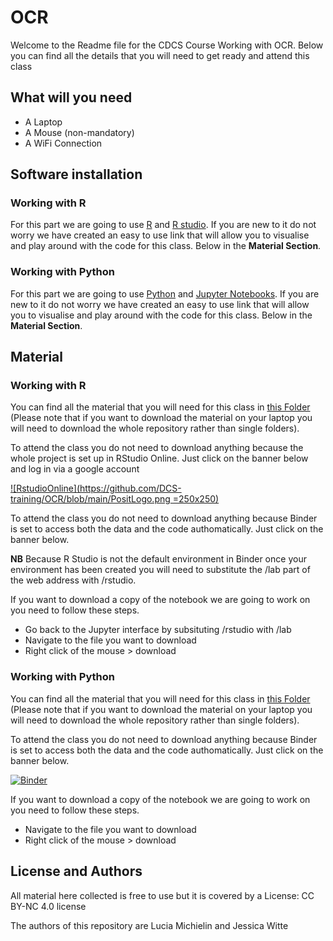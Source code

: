 # OCR

Welcome to the Readme file for the CDCS Course Working with OCR. 
Below you can find all the details that you will need to get ready and attend this class


## What will you need 
- A Laptop
- A Mouse (non-mandatory)
- A WiFi Connection 


## Software installation
### Working with R
For this part we are going to use [R](https://www.r-project.org/) and [R studio](https://posit.co/). If you are new to it do not worry we have created an easy to use link that will allow you to visualise and play around with the code for this class. Below in the **Material Section**.

### Working with Python 
For this part we are going to use [Python](https://www.python.org/) and [Jupyter Notebooks](https://jupyter.org/). If you are new to it do not worry we have created an easy to use link that will allow you to visualise and play around with the code for this class. Below in the **Material Section**.


## Material

### Working with R
You can find all the material that you will need for this class in [this Folder](https://github.com/DCS-training/OCR/tree/main/WorkingWithR) (Please note that if you want to download the material on your laptop you will need to download the whole repository rather than single folders). 

To attend the class you do not need to download anything because the whole project is set up in RStudio Online.
Just click on the banner below and log in via a google account

[![RstudioOnline](https://github.com/DCS-training/OCR/blob/main/PositLogo.png =250x250)](https://posit.cloud/content/5337260)

To attend the class you do not need to download anything because Binder is set to access both the data and the code authomatically.
Just click on the banner below.

**NB** Because R Studio is not the default environment in Binder once your environment has been created you will need to substitute the /lab part of the web address with /rstudio.

If you want to download a copy of the notebook we are going to work on you need to follow these steps. 
- Go back to the Jupyter interface by subsituting /rstudio with /lab
- Navigate to the file you want to download
- Right click of the mouse > download

### Working with Python
You can find all the material that you will need for this class in [this Folder](https://github.com/DCS-training/OCR/tree/main/WorkingWithPython) (Please note that if you want to download the material on your laptop you will need to download the whole repository rather than single folders). 

To attend the class you do not need to download anything because Binder is set to access both the data and the code authomatically.
Just click on the banner below.

[![Binder](https://mybinder.org/badge_logo.svg)](https://mybinder.org/v2/gh/DCS-training/OCR/HEAD)

If you want to download a copy of the notebook we are going to work on you need to follow these steps. 
- Navigate to the file you want to download
- Right click of the mouse > download


## License and Authors
All material here collected is free to use but it is covered by a License: CC BY-NC 4.0 license

The authors of this repository are Lucia Michielin and Jessica Witte
